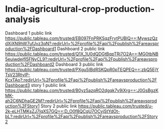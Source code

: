 # India-agricultural-crop-production-analysis


Dashboard 1 public link https://public.tableau.com/trusted/EB097FnPRKSqzFrytPUBlQ==:MywszQzdXiXN9hW7ufJvz3qN?:redirUrl=%2Fprofile%2Fapi%2Fpublish%2Fareavsproduction%2FDashboard1
Dashboard 2 public link https://public.tableau.com/trusted/Q1X_1U0dQDGtBqpTRj7O2A==:MG0tbNB5euiwdejfI5FNyCL9?:redirUrl=%2Fprofile%2Fapi%2Fpublish%2Fareavsproduction%2FDashboard2
Dashboard 3 public link https://public.tableau.com/trusted/PXgu5IBdRSKQpR0pTEQPEQ==:zbQ5EjYTsV23RtylP-KcxTAo?:redirUrl=%2Fprofile%2Fapi%2Fpublish%2Fareavsproduction%2FDashboard3
story 1 public link https://public.tableau.com/trusted/B0yz5azqRO2dgqk7v9iXrg==:J0GsBgzKMK-ah2C6NDhaGE2M?:redirUrl=%2Fprofile%2Fapi%2Fpublish%2Fareavsproduction%2FStory1
Story 2 public link https://public.tableau.com/trusted/u-2k-eLHTMKsZJ7IqXS7GQ==:D_O0f8QCqU7OCvjStYdOt-bL?:redirUrl=%2Fprofile%2Fapi%2Fpublish%2Fareavsproduction%2FStory2

